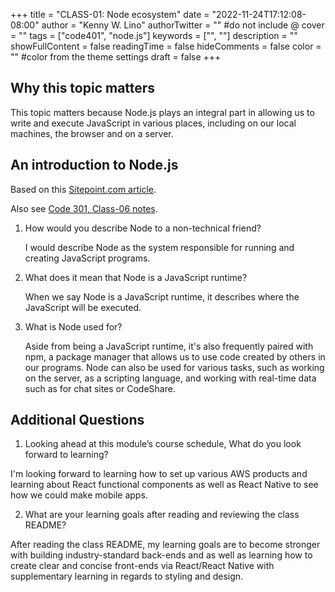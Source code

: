 +++
title = "CLASS-01: Node ecosystem"
date = "2022-11-24T17:12:08-08:00"
author = "Kenny W. Lino"
authorTwitter = "" #do not include @
cover = ""
tags = ["code401", "node.js"]
keywords = ["", ""]
description = ""
showFullContent = false
readingTime = false
hideComments = false
color = "" #color from the theme settings
draft = false
+++

## Why this topic matters

This topic matters because Node.js plays an integral part in allowing us to write and execute JavaScript in various places, including on our local machines, the browser and on a server.

## An introduction to Node.js

Based on this [Sitepoint.com article](https://www.sitepoint.com/an-introduction-to-node-js/).

Also see [Code 301, Class-06 notes](../code-301/class-06.md).

1. How would you describe Node to a non-technical friend?

    I would describe Node as the system responsible for running and creating JavaScript programs.

2. What does it mean that Node is a JavaScript runtime?

    When we say Node is a JavaScript runtime, it describes where the JavaScript will be executed.

3. What is Node used for?

    Aside from being a JavaScript runtime, it's also frequently paired with npm, a package manager that allows us to use code created by others in our programs. Node can also be used for various tasks, such as working on the server, as a scripting language, and working with real-time data such as for chat sites or CodeShare.

## Additional Questions

1. Looking ahead at this module’s course schedule, What do you look forward to learning?

I'm looking forward to learning how to set up various AWS products and learning about React functional components as well as React Native to see how we could make mobile apps.

2. What are your learning goals after reading and reviewing the class README?

After reading the class README, my learning goals are to become stronger with building industry-standard back-ends and as well as learning how to create clear and concise front-ends via React/React Native with supplementary learning in regards to styling and design.
